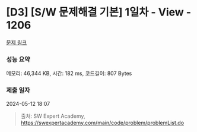 # [D3] [S/W 문제해결 기본] 1일차 - View - 1206 

[문제 링크](https://swexpertacademy.com/main/code/problem/problemDetail.do?contestProbId=AV134DPqAA8CFAYh) 

### 성능 요약

메모리: 46,344 KB, 시간: 182 ms, 코드길이: 807 Bytes

### 제출 일자

2024-05-12 18:07



> 출처: SW Expert Academy, https://swexpertacademy.com/main/code/problem/problemList.do